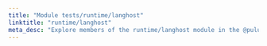 ```yaml
---
title: "Module tests/runtime/langhost"
linktitle: "runtime/langhost"
meta_desc: "Explore members of the runtime/langhost module in the @pulumi/pulumi package."
---
```


<!-- WARNING: this page was generated by a tool. Do not edit it by hand. -->
<!-- To change it, please see https://github.com/pulumi/docs/tree/master/tools/tscdocgen. -->










